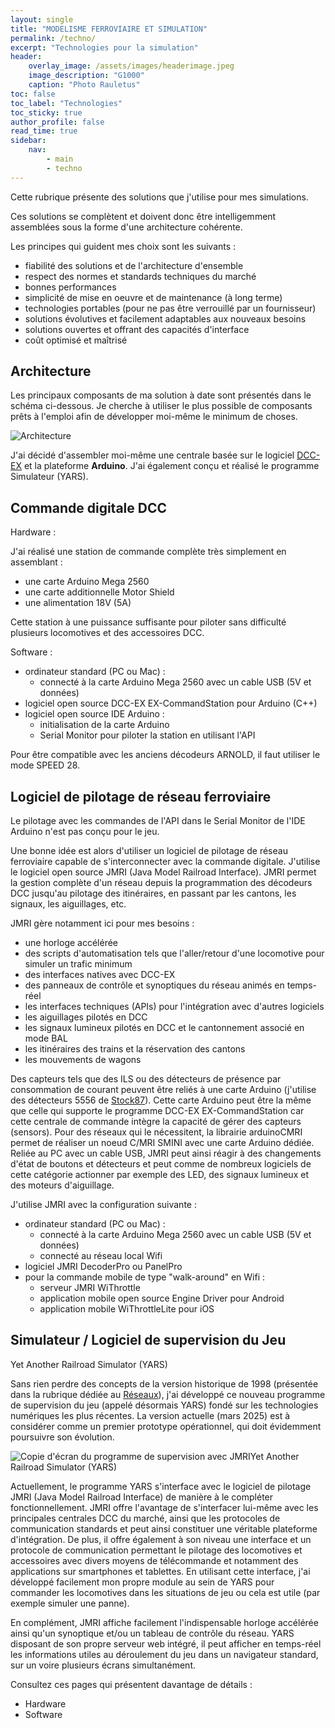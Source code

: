 ```yaml
---
layout: single
title: "MODELISME FERROVIAIRE ET SIMULATION"
permalink: /techno/
excerpt: "Technologies pour la simulation"
header:
    overlay_image: /assets/images/headerimage.jpeg
    image_description: "G1000"
    caption: "Photo Rauletus"
toc: false
toc_label: "Technologies"
toc_sticky: true
author_profile: false
read_time: true
sidebar:
    nav:
        - main
        - techno
---
```


Cette rubrique présente des solutions que j'utilise pour mes simulations.

Ces solutions se complètent et doivent donc être intelligemment assemblées sous la forme d'une architecture cohérente.

Les principes qui guident mes choix sont les suivants :
* fiabilité des solutions et de l'architecture d'ensemble
* respect des normes et standards techniques du marché
* bonnes performances
* simplicité de mise en oeuvre et de maintenance (à long terme)
* technologies portables (pour ne pas être verrouillé par un fournisseur)
* solutions évolutives et facilement adaptables aux nouveaux besoins
* solutions ouvertes et offrant des capacités d'interface
* coût optimisé et maîtrisé

Architecture
------------

Les principaux composants de ma solution à date sont présentés dans le schéma ci-dessous.
Je cherche à utiliser le plus possible de composants prêts à l'emploi afin de développer moi-même le minimum de choses.

![Architecture](../images/architecture_globale.jpg)

J'ai décidé d'assembler moi-même une centrale basée sur le logiciel [DCC-EX](https://dcc-ex.com) et la plateforme **Arduino**.
J'ai également conçu et réalisé le programme Simulateur (YARS).

## Commande digitale DCC

Hardware :

J'ai réalisé une station de commande complète très simplement en assemblant :
* une carte Arduino Mega 2560
* une carte additionnelle Motor Shield
* une alimentation 18V (5A)

Cette station à une puissance suffisante pour piloter sans difficulté plusieurs locomotives et des accessoires DCC.

Software :

* ordinateur standard (PC ou Mac) :
    * connecté à la carte Arduino Mega 2560 avec un cable USB (5V et données)
* logiciel open source DCC-EX EX-CommandStation pour Arduino (C++)
* logiciel open source IDE Arduino :
    * initialisation de la carte Arduino
    * Serial Monitor pour piloter la station en utilisant l'API

Pour être compatible avec les anciens décodeurs ARNOLD, il faut utiliser le mode SPEED 28.

## Logiciel de pilotage de réseau ferroviaire

Le pilotage avec les commandes de l'API dans le Serial Monitor de l'IDE Arduino n'est pas conçu pour le jeu.

Une bonne idée est alors d'utiliser un logiciel de pilotage de réseau ferroviaire capable de s'interconnecter avec la commande digitale.
J'utilise le logiciel open source JMRI (Java Model Railroad Interface).
JMRI permet la gestion complète d'un réseau depuis la programmation des décodeurs DCC jusqu'au pilotage des itinéraires, en passant par les cantons, les signaux, les aiguillages, etc.

JMRI gère notamment ici pour mes besoins :
* une horloge accélérée
* des scripts d'automatisation tels que l'aller/retour d'une locomotive pour simuler un trafic minimum
* des interfaces natives avec DCC-EX
* des panneaux de contrôle et synoptiques du réseau animés en temps-réel
* les interfaces techniques (APIs) pour l'intégration avec d'autres logiciels
* les aiguillages pilotés en DCC
* les signaux lumineux pilotés en DCC et le cantonnement associé en mode BAL
* les itinéraires des trains et la réservation des cantons
* les mouvements de wagons

Des capteurs tels que des ILS ou des détecteurs de présence par consommation de courant peuvent être reliés à une carte Arduino (j'utilise des détecteurs 5556 de [Stock87](https://www.stock87.fr)). Cette carte Arduino peut être la même que celle qui supporte le programme DCC-EX EX-CommandStation car cette centrale de commande intègre la capacité de gérer des capteurs (sensors).
Pour des réseaux qui le nécessitent, la librairie arduinoCMRI permet de réaliser un noeud C/MRI SMINI avec une carte Arduino dédiée.
Reliée au PC avec un cable USB, JMRI peut ainsi réagir à des changements d'état de boutons et détecteurs et peut comme de nombreux logiciels de cette catégorie actionner par exemple des LED, des signaux lumineux et des moteurs d'aiguillage.

J'utilise JMRI avec la configuration suivante :
* ordinateur standard (PC ou Mac) :
    * connecté à la carte Arduino Mega 2560 avec un cable USB (5V et données)
    * connecté au réseau local Wifi
* logiciel JMRI DecoderPro ou PanelPro
* pour la commande mobile de type "walk-around" en Wifi :
    * serveur JMRI WiThrottle
    * application mobile open source Engine Driver pour Android
    * application mobile WiThrottleLite pour iOS 

## Simulateur / Logiciel de supervision du Jeu

Yet Another Railroad Simulator (YARS)

Sans rien perdre des concepts de la version historique de 1998 (présentée dans la rubrique dédiée au [Réseaux](/reseau.md)), j'ai développé ce nouveau programme de supervision du jeu (appelé désormais YARS) fondé sur les technologies numériques les plus récentes. La version actuelle (mars 2025) est à considérer comme un premier prototype opérationnel, qui doit évidemment poursuivre son évolution.

![Copie d'écran du programme de supervision avec JMRI](../images/yars.png)Yet Another Railroad Simulator (YARS)

Actuellement, le programme YARS s'interface avec le logiciel de pilotage JMRI (Java Model Railroad Interface) de manière à le compléter fonctionnellement.
JMRI offre l'avantage de s'interfacer lui-même avec les principales centrales DCC du marché, ainsi que les protocoles de communication standards et peut ainsi constituer une véritable plateforme d'intégration. 
De plus, il offre également à son niveau une interface et un protocole de communication permettant le pilotage des locomotives et accessoires avec divers moyens de télécommande et notamment des applications sur smartphones et tablettes.
En utilisant cette interface, j'ai développé facilement mon propre module au sein de YARS pour commander les locomotives dans les situations de jeu ou cela est utile (par exemple simuler une panne).

En complément, JMRI affiche facilement l'indispensable horloge accélérée ainsi qu'un synoptique et/ou un tableau de contrôle du réseau.
YARS disposant de son propre serveur web intégré, il peut afficher en temps-réel les informations utiles au déroulement du jeu dans un navigateur standard, sur un voire plusieurs écrans simultanément.

Consultez ces pages qui présentent davantage de détails :
* Hardware
* Software
